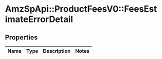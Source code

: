 # AmzSpApi::ProductFeesV0::FeesEstimateErrorDetail

## Properties
Name | Type | Description | Notes
------------ | ------------- | ------------- | -------------

